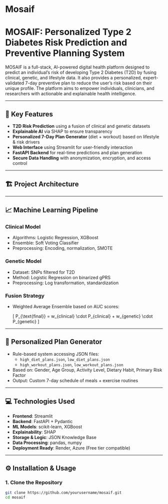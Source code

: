 # Mosaif


# MOSAIF: Personalized Type 2 Diabetes Risk Prediction and Preventive Planning System

MOSAIF is a full-stack, AI-powered digital health platform designed to predict an individual’s risk of developing Type 2 Diabetes (T2D) by fusing clinical, genetic, and lifestyle data. It also provides a personalized, expert-validated 7-day preventive plan to reduce the user’s risk based on their unique profile. The platform aims to empower individuals, clinicians, and researchers with actionable and explainable health intelligence.

---

## 🧠 Key Features

- **T2D Risk Prediction** using a fusion of clinical and genetic datasets
- **Explainable AI** via SHAP to ensure transparency
- **Personalized 7-Day Plan Generator** (diet + workout) based on lifestyle & risk drivers
- **Web Interface** using Streamlit for user-friendly interaction
- **FastAPI Backend** for real-time predictions and plan generation
- **Secure Data Handling** with anonymization, encryption, and access control

---

## 🏗️ Project Architecture


---

## 📈 Machine Learning Pipeline

### Clinical Model
- Algorithms: Logistic Regression, XGBoost
- Ensemble: Soft Voting Classifier
- Preprocessing: Encoding, normalization, SMOTE

### Genetic Model
- Dataset: SNPs filtered for T2D
- Method: Logistic Regression on binarized gPRS
- Preprocessing: Log transformation, standardization

### Fusion Strategy
- Weighted Average Ensemble based on AUC scores:
  
  \[
  P_{\text{final}} = w_{clinical} \cdot P_{clinical} + w_{genetic} \cdot P_{genetic}
  \]

---

## 🥗 Personalized Plan Generator

- Rule-based system accessing JSON files:
  - `high_diet_plans.json`, `low_diet_plans.json`
  - `high_workout_plans.json`, `low_workout_plans.json`
- Based on: Gender, Age Group, Activity Level, Dietary Habit, Primary Risk Factor
- Output: Custom 7-day schedule of meals + exercise routines

---

## 💻 Technologies Used

- **Frontend**: Streamlit
- **Backend**: FastAPI + Pydantic
- **ML Models**: scikit-learn, XGBoost
- **Explainability**: SHAP
- **Storage & Logic**: JSON Knowledge Base
- **Data Processing**: pandas, numpy
- **Deployment Ready**: Render, Azure (Free tier compatible)

---

## ⚙️ Installation & Usage

### 1. Clone the Repository

```bash
git clone https://github.com/yourusername/mosaif.git
cd mosaif

